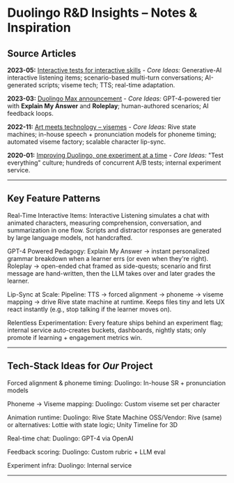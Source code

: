 # Duolingo R&D Insights – Notes & Inspiration

## Source Articles

**2023-05:** [Interactive tests for interactive skills](https://blog.duolingo.com/duolingo-english-test-interactive-skills/) - *Core Ideas:* Generative-AI interactive listening items; scenario-based multi-turn conversations; AI-generated scripts; viseme tech; TTS; real-time adaptation.

**2023-03:** [Duolingo Max announcement](https://blog.duolingo.com/duolingo-max/) - *Core Ideas:* GPT-4-powered tier with **Explain My Answer** and **Roleplay**; human-authored scenarios; AI feedback loops.

**2022-11:** [Art meets technology – visemes](https://blog.duolingo.com/world-character-visemes/) - *Core Ideas:* Rive state machines; in-house speech + pronunciation models for phoneme timing; automated viseme factory; scalable character lip-sync.

**2020-01:** [Improving Duolingo, one experiment at a time](https://blog.duolingo.com/improving-duolingo-one-experiment-at-a-time/) - *Core Ideas:* "Test everything" culture; hundreds of concurrent A/B tests; internal experiment service.

---

## Key Feature Patterns

Real-Time Interactive Items:
  Interactive Listening simulates a chat with animated characters, measuring comprehension, conversation, and summarization in one flow.
  Scripts and distractor responses are generated by large language models, not handcrafted.

GPT-4 Powered Pedagogy:
  Explain My Answer → instant personalized grammar breakdown when a learner errs (or even when they're right).
  Roleplay → open-ended chat framed as side-quests; scenario and first message are hand-written, then the LLM takes over and later grades the learner.

Lip-Sync at Scale:
  Pipeline: TTS → forced alignment → phoneme → viseme mapping → drive Rive state machine at runtime.
  Keeps files tiny and lets UX react instantly (e.g., stop talking if the learner moves on).

Relentless Experimentation:
  Every feature ships behind an experiment flag; internal service auto-creates buckets, dashboards, nightly stats; only promote if learning + engagement metrics win.

---

## Tech-Stack Ideas for *Our* Project

Forced alignment & phoneme timing:
  Duolingo: In-house SR + pronunciation models

Phoneme → Viseme mapping:
  Duolingo: Custom viseme set per character

Animation runtime:
  Duolingo: Rive State Machine
  OSS/Vendor: Rive (same) or alternatives: Lottie with state logic; Unity Timeline for 3D

Real-time chat:
  Duolingo: GPT-4 via OpenAI

Feedback scoring:
  Duolingo: Custom rubric + LLM eval

Experiment infra:
  Duolingo: Internal service

---
